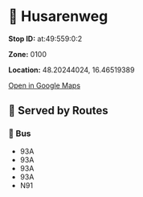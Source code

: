 # 🚉 Husarenweg


**Stop ID:** at:49:559:0:2

**Zone:** 0100

**Location:** 48.20244024, 16.46519389

[Open in Google Maps](https://www.google.com/maps?q=48.20244024,16.46519389)

## 🚆 Served by Routes

### 🚌 Bus
- 93A
- 93A
- 93A
- 93A
- N91